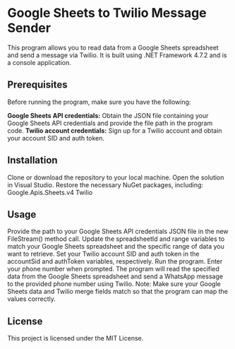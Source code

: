 # Google Sheets to Twilio Message Sender
This program allows you to read data from a Google Sheets spreadsheet and send a message via Twilio. It is built using .NET Framework 4.7.2 and is a console application.

## Prerequisites
Before running the program, make sure you have the following:

**Google Sheets API credentials:** Obtain the JSON file containing your Google Sheets API credentials and provide the file path in the program code.
**Twilio account credentials:** Sign up for a Twilio account and obtain your account SID and auth token.
## Installation
Clone or download the repository to your local machine.
Open the solution in Visual Studio.
Restore the necessary NuGet packages, including:
Google.Apis.Sheets.v4
Twilio
## Usage
Provide the path to your Google Sheets API credentials JSON file in the new FileStream() method call.
Update the spreadsheetId and range variables to match your Google Sheets spreadsheet and the specific range of data you want to retrieve.
Set your Twilio account SID and auth token in the accountSid and authToken variables, respectively.
Run the program.
Enter your phone number when prompted.
The program will read the specified data from the Google Sheets spreadsheet and send a WhatsApp message to the provided phone number using Twilio.
Note: Make sure your Google Sheets data and Twilio merge fields match so that the program can map the values correctly.

## License
This project is licensed under the MIT License.
